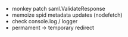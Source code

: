 - monkey patch saml.ValidateResponse
- memoize spid metadata updates (nodefetch)
- check console.log / logger
- permament -> temporary redirect
